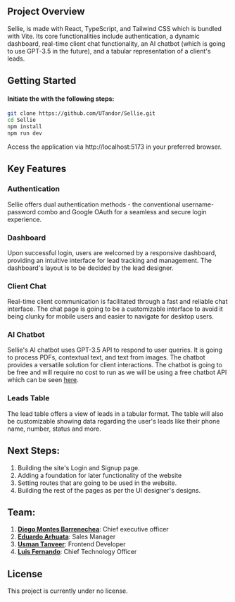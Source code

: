## Project Overview
Sellie, is made with React, TypeScript, and Tailwind CSS which is bundled with Vite. Its core functionalities include authentication, a dynamic dashboard, real-time client chat functionality, an AI chatbot (which is going to use GPT-3.5 in the future), and a tabular representation of a client's leads.

## Getting Started

#### Initiate the  with the following steps:

```bash
git clone https://github.com/UTandor/Sellie.git
cd Sellie
npm install
npm run dev
```
Access the application via http://localhost:5173 in your preferred browser.

## Key Features

### Authentication
Sellie offers dual authentication methods - the conventional username-password combo and Google OAuth for a seamless and secure login experience.

### Dashboard
Upon successful login, users are welcomed by a responsive dashboard, providing an intuitive interface for lead tracking and management. The dashboard's layout is to be decided by the lead designer.

### Client Chat
Real-time client communication is facilitated through a fast and reliable chat interface. The chat page is going to be a customizable interface to avoid it being clunky for mobile users and easier to navigate for desktop users.

### AI Chatbot
Sellie's AI chatbot uses GPT-3.5 API to respond to user queries. It is going to process PDFs, contextual text, and text from images. The chatbot provides a versatile solution for client interactions. The chatbot is going to be free and will require no cost to run as we will be using a free chatbot API which can be seen <a href="https://rapidapi.com/acolydebaian8/api/gpts4u/">here</a>.

### Leads Table
The lead table offers a view of leads in a tabular format. The table will also be customizable showing data regarding the user's leads like their phone name, number, status and more.


## Next Steps:
1. Building the site's Login and Signup page.
2. Adding a foundation for later functionality of the website
3. Setting routes that are going to be used in the website.
4. Building the rest of the pages as per the UI designer's designs.

## Team:
1. <strong><a href="https://www.linkedin.com/in/diegomontesbarrenechea/">Diego Montes Barrenechea</a></strong>: Chief executive officer
2. <strong><a href="https://www.linkedin.com/in/edartru/">Eduardo Arhuata</a></strong>: Sales Manager
3. <strong><a href="https://www.linkedin.com/in/usman-tnvr">Usman Tanveer</a></strong>: Frontend Developer
4. <strong><a href="https://www.linkedin.com/in/luis-fernando-miranda-castillo-265b22203/">Luis Fernando</a></strong>: Chief Technology Officer

## License
This project is currently under no license.
